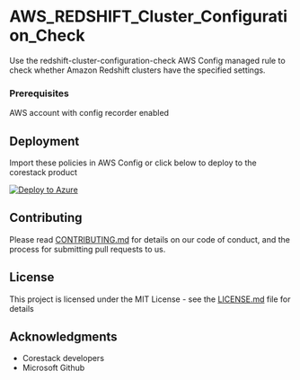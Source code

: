 
# AWS_REDSHIFT_Cluster_Configuration_Check

Use the redshift-cluster-configuration-check AWS Config managed rule to check whether Amazon Redshift clusters have the specified settings.

### Prerequisites

AWS account with config recorder enabled

## Deployment

Import these policies in AWS Config or click below to deploy to the corestack product 

[![Deploy to Azure](https://docs.corestack.io/wp-content/uploads/2019/09/deploy-to-corestack.svg)](http://sandbox.corestack.io/policy?repositories=github&external_redirect=true&name=AWS_REDSHIFT_Cluster_Configuration_Check&engine_type=aws_config&services=AWS&severity=medium&classification=Security&sub_classification=Application&url=https://github.com/corestacklabs/Policies.git&path=AWS/config/managed/AWS_REDSHIFT_Cluster_Configuration_Check&recommendation_name=AWS_REDSHIFT_Cluster_Configuration_Check#/tenant)

## Contributing

Please read [CONTRIBUTING.md](https://gist.github.com/karthick-kk/30e4fd3f279492b4f040d5cd569d21d0) for details on our code of conduct, and the process for submitting pull requests to us.

## License

This project is licensed under the MIT License - see the [LICENSE.md](LICENSE.md) file for details

## Acknowledgments

* Corestack developers
* Microsoft Github

